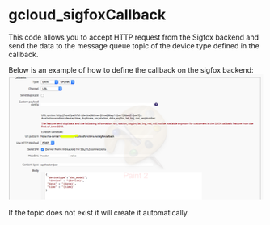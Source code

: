# gcloud_sigfoxCallback

This code allows you to accept HTTP request from the Sigfox backend and send the data to the message queue topic of the device type defined in the callback.

Below is an example of how to define the callback on the sigfox backend:
![alt text](https://github.com/francoisoudot/gcloud_sigfoxCallback/blob/master/Screen%20Shot%202018-08-29%20at%203.36.36%20PM.png)


If the topic does not exist it will create it automatically.
